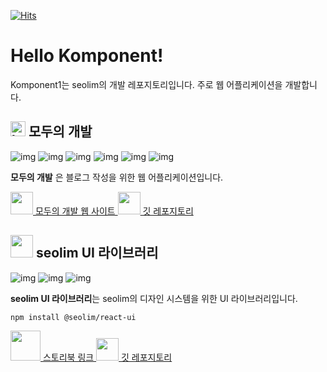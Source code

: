 [![Hits](https://hits.seeyoufarm.com/api/count/incr/badge.svg?url=https%3A%2F%2Fgithub.com%2FKomponent1%2Fhit-counter&count_bg=%2379C83D&title_bg=%23555555&icon=&icon_color=%23E7E7E7&title=hits&edge_flat=false)](https://hits.seeyoufarm.com)

# Hello Komponent!

Komponent1는 seolim의 개발 레포지토리입니다. 주로 웹 어플리케이션을 개발합니다.


<h2>
  <img src="https://blog-seolim.vercel.app/logo.png" alt="logo" width="24px" height="24px"/>
  모두의 개발
</h2>

![img](https://img.shields.io/badge/react-61dafd?style=for-the-badge&logo=REACT&logoColor=white)
![img](https://img.shields.io/badge/Next.js-000000?style=for-the-badge&logo=Next.js&logoColor=white)
![img](https://img.shields.io/badge/Docker-2496ED?style=for-the-badge&logo=Docker&logoColor=white)
![img](https://img.shields.io/badge/Oracle-F80000?style=for-the-badge&logo=Oracle&logoColor=white)
![img](https://img.shields.io/badge/Express-000000?style=for-the-badge&logo=Express&logoColor=white)
![img](https://img.shields.io/badge/Nginx-009639?style=for-the-badge&logo=Express&logoColor=white)

**모두의 개발** 은 블로그 작성을 위한 웹 어플리케이션입니다. 

<a href="https://blog-sage-pi.vercel.app/">
  <img src="https://blog-seolim.vercel.app/logo.png" width="36px" height="36px" />
  모두의 개발 웹 사이트
</a>
<a href="https://github.com/Komponent1/blog">
  <img src="https://blog-seolim.vercel.app/github.png" width="36px" height="36px" />
  깃 레포지토리
</a>

<p></p>

<p></p>

<p></p>

<h2>
  <img src="https://blog-seolim.vercel.app/storybook.png" width="36px" height="36px"/>
  seolim UI 라이브러리
</h2>

![img](https://img.shields.io/badge/react-61dafd?style=for-the-badge&logo=REACT&logoColor=white)
![img](https://img.shields.io/badge/Storybook-FF4785?style=for-the-badge&logo=Storybook&logoColor=white)
![img](https://img.shields.io/badge/npm-CB3837?style=for-the-badge&logo=npm&logoColor=white)

**seolim UI 라이브러리**는 seolim의 디자인 시스템을 위한 UI 라이브러리입니다. 

```bash
npm install @seolim/react-ui
```

<a href="https://deploy-storybook--6333d80e63299bb883b10717.chromatic.com">
  <img src="https://blog-seolim.vercel.app/storybook.png" width="48px" height="48px"/>
  스토리북 링크
</a>
<a href="https://github.com/Komponent1/Komponent">
  <img src="https://blog-seolim.vercel.app/github.png" width="36px" height="36px" />
  깃 레포지토리
</a>
